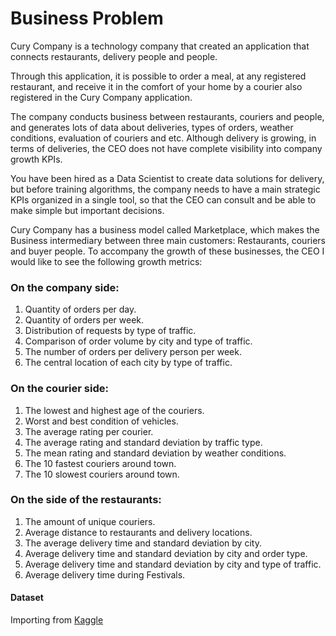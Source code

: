 # Business Problem

Cury Company is a technology company that created an application that connects
restaurants, delivery people and people.

Through this application, it is possible to order a meal, at any
registered restaurant, and receive it in the comfort of your home by a courier
also registered in the Cury Company application.

The company conducts business between restaurants, couriers and people, and generates
lots of data about deliveries, types of orders, weather conditions, evaluation of
couriers and etc. Although delivery is growing, in terms of deliveries, the
CEO does not have complete visibility into company growth KPIs.

You have been hired as a Data Scientist to create data solutions for
delivery, but before training algorithms, the company needs to have a
main strategic KPIs organized in a single tool, so that the CEO
can consult and be able to make simple but important decisions.

Cury Company has a business model called Marketplace, which makes the
Business intermediary between three main customers: Restaurants, couriers and
buyer people. To accompany the growth of these businesses, the CEO
I would like to see the following growth metrics:

### On the company side:

1. Quantity of orders per day.
2. Quantity of orders per week.
3. Distribution of requests by type of traffic.
4. Comparison of order volume by city and type of traffic.
5. The number of orders per delivery person per week.
6. The central location of each city by type of traffic.

### On the courier side:

1. The lowest and highest age of the couriers.
2. Worst and best condition of vehicles.
3. The average rating per courier.
4. The average rating and standard deviation by traffic type.
5. The mean rating and standard deviation by weather conditions.
6. The 10 fastest couriers around town.
7. The 10 slowest couriers around town.

### On the side of the restaurants:

1. The amount of unique couriers.
2. Average distance to restaurants and delivery locations.
3. The average delivery time and standard deviation by city.
4. Average delivery time and standard deviation by city and order type.
5. Average delivery time and standard deviation by city and type of traffic.
6. Average delivery time during Festivals.

#### Dataset
Importing from [Kaggle](https://www.kaggle.com/datasets/gauravmalik26/food-delivery-dataset)